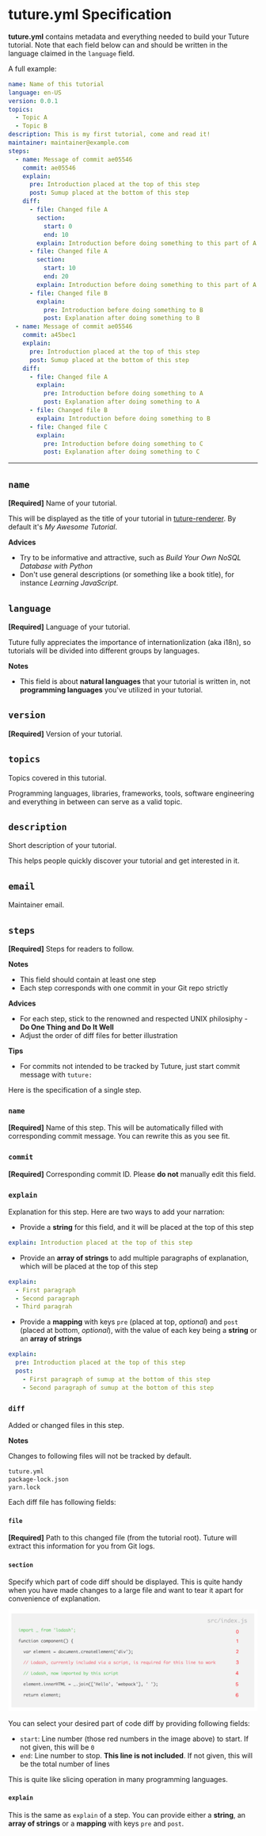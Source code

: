 # tuture.yml Specification

**tuture.yml** contains metadata and everything needed to build your Tuture tutorial. Note that each field below can and should be written in the language claimed in the `language` field.

A full example:

```yaml
name: Name of this tutorial
language: en-US
version: 0.0.1
topics:
  - Topic A
  - Topic B
description: This is my first tutorial, come and read it!
maintainer: maintainer@example.com
steps:
  - name: Message of commit ae05546
    commit: ae05546
    explain:
      pre: Introduction placed at the top of this step
      post: Sumup placed at the bottom of this step
    diff:
      - file: Changed file A
        section:
          start: 0
          end: 10
        explain: Introduction before doing something to this part of A
      - file: Changed file A
        section:
          start: 10
          end: 20
        explain: Introduction before doing something to this part of A
      - file: Changed file B
        explain:
          pre: Introduction before doing something to B
          post: Explanation after doing something to B
  - name: Message of commit ae05546
    commit: a45bec1
    explain:
      pre: Introduction placed at the top of this step
      post: Sumup placed at the bottom of this step
    diff:
      - file: Changed file A
        explain:
          pre: Introduction before doing something to A
          post: Explanation after doing something to A
      - file: Changed file B
        explain: Introduction before doing something to B
      - file: Changed file C
        explain:
          pre: Introduction before doing something to C
          post: Explanation after doing something to C
```

---

## `name`

**[Required]** Name of your tutorial.

This will be displayed as the title of your tutorial in [tuture-renderer](https://github.com/tutureproject/renderer). By default it's *My Awesome Tutorial*.

**Advices**

- Try to be informative and attractive, such as *Build Your Own NoSQL Database with Python*
- Don't use general descriptions (or something like a book title), for instance *Learning JavaScript*.

## `language`

**[Required]** Language of your tutorial.

Tuture fully appreciates the importance of internationlization (aka i18n), so tutorials will be divided into different groups by languages.

**Notes**

- This field is about **natural languages** that your tutorial is written in, not **programming languages** you've utilized in your tutorial.

## `version`

**[Required]** Version of your tutorial.

## `topics`

Topics covered in this tutorial.

Programming languages, libraries, frameworks, tools, software engineering and everything in between can serve as a valid topic.

## `description`

Short description of your tutorial.

This helps people quickly discover your tutorial and get interested in it.

## `email`

Maintainer email.

## `steps`

**[Required]** Steps for readers to follow.

**Notes**

- This field should contain at least one step
- Each step corresponds with one commit in your Git repo strictly

**Advices**

- For each step, stick to the renowned and respected UNIX philosiphy - **Do One Thing and Do It Well**
- Adjust the order of diff files for better illustration

**Tips**

- For commits not intended to be tracked by Tuture, just start commit message with `tuture:`

Here is the specification of a single step.

### `name`

**[Required]** Name of this step. This will be automatically filled with corresponding commit message. You can rewrite this as you see fit.

### `commit`

**[Required]** Corresponding commit ID. Please **do not** manually edit this field.

### `explain`

Explanation for this step. Here are two ways to add your narration:

- Provide a **string** for this field, and it will be placed at the top of this step

```yaml
explain: Introduction placed at the top of this step
```

- Provide an **array of strings** to add multiple paragraphs of explanation, which will be placed at the top of this step

```yaml
explain:
  - First paragraph
  - Second paragraph
  - Third paragrah
```

- Provide a **mapping** with keys `pre` (placed at top, *optional*) and `post` (placed at bottom, *optional*), with the value of each key being a **string** or an **array of strings**

```yaml
explain:
  pre: Introduction placed at the top of this step
  post:
    - First paragraph of sumup at the bottom of this step
    - Second paragraph of sumup at the bottom of this step
```

### `diff`

Added or changed files in this step.

**Notes**

Changes to following files will not be tracked by default.

```
tuture.yml
package-lock.json
yarn.lock
```

Each diff file has following fields:

#### `file`

**[Required]** Path to this changed file (from the tutorial root). Tuture will extract this information for you from Git logs.

#### `section`

Specify which part of code diff should be displayed. This is quite handy when you have made changes to a large file and want to tear it apart for convenience of explanation.

![Section Selection](images/code-selection.png)

You can select your desired part of code diff by providing following fields:

- `start`: Line number (those red numbers in the image above) to start. If not given, this will be `0`
- `end`: Line number to stop. **This line is not included**. If not given, this will be the total number of lines

This is quite like slicing operation in many programming languages.

#### `explain`

This is the same as `explain` of a step. You can provide either a **string**, an **array of strings** or a **mapping** with keys `pre` and `post`.
